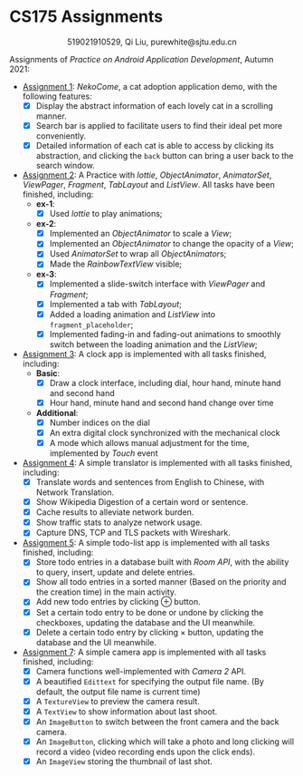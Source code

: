 # CS175 Assignments

<center>519021910529, Qi Liu, purewhite@sjtu.edu.cn</center>

Assignments of *Practice on Android Application Development*, Autumn 2021:

- [Assignment 1](https://github.com/Purewhite2019/cs175/tree/homework1): *NekoCome*, a cat adoption application demo, with the following features:
  - [x] Display the abstract information of each lovely cat in a scrolling manner.
  - [x] Search bar is applied to facilitate users to find their ideal pet more conveniently.
  - [x] Detailed information of each cat is able to access by clicking its abstraction, and clicking the `back` button can bring a user back to the search window.
- [Assignment 2](https://github.com/Purewhite2019/cs175/tree/homework2): A Practice with *lottie*, *ObjectAnimator*, *AnimatorSet*, *ViewPager*, *Fragment*, *TabLayout* and *ListView*. All tasks have been finished, including:
  - **ex-1**: 
    - [x] Used *lottie* to play animations;
  - **ex-2**:
    - [x] Implemented an *ObjectAnimator* to scale a *View*;
    - [x] Implemented an *ObjectAnimator* to change the opacity of a *View*;
    - [x] Used *AnimatorSet* to wrap all *ObjectAnimator*s;
    - [x] Made the *RainbowTextView* visible;
  - **ex-3**:
    - [x] Implemented a slide-switch interface with *ViewPager* and *Fragment*;
    - [x] Implemented a tab with *TabLayout*;
    - [x] Added a loading animation and *ListView* into `fragment_placeholder`;
    - [x] Implemented fading-in and fading-out animations to smoothly switch between the loading animation and the *ListView*;
- [Assignment 3](https://github.com/Purewhite2019/cs175/tree/homework3): A clock app is implemented with all tasks finished, including:
  - **Basic**:
    - [x] Draw a clock interface, including dial, hour hand, minute hand and second hand
    - [x] Hour hand, minute hand and second hand change over time
  - **Additional**:
    - [x] Number indices on the dial
    - [x] An extra digital clock synchronized with the mechanical clock
    - [x] A mode which allows manual adjustment for the time, implemented by *Touch* event
- [Assignment 4](https://github.com/Purewhite2019/cs175/tree/homework4): A simple translator is implemented with all tasks finished, including:
  - [x] Translate words and sentences from English to Chinese, with Network Translation.
  - [x] Show Wikipedia Digestion of a certain word or sentence.
  - [x] Cache results to alleviate network burden.
  - [x] Show traffic stats to analyze network usage.
  - [x] Capture DNS, TCP and TLS packets with Wireshark.
- [Assignment 5](https://github.com/Purewhite2019/cs175/tree/homework5): A simple todo-list app is implemented with all tasks finished, including:
  - [x] Store todo entries in a database built with *Room API*, with the ability to query, insert, update and delete entries.
  - [x] Show all todo entries in a sorted manner (Based on the priority and the creation time) in the main activity.
  - [x] Add new todo entries by clicking $\oplus$ button.
  - [x] Set a certain todo entry to be done or undone by clicking the checkboxes, updating the database and the UI meanwhile.
  - [x] Delete a certain todo entry by clicking $\times$ button, updating the database and the UI meanwhile.
- [Assignment 7](https://github.com/Purewhite2019/cs175/tree/homework7): A simple camera app is implemented with all tasks finished, including:
  - [x] Camera functions well-implemented with *Camera 2* API.
  - [x] A beautified `Edittext` for specifying the output file name. (By default, the output file name is current time)
  - [x] A `TextureView` to preview the camera result.
  - [x] A `TextView` to show information about last shoot.
  - [x] An `ImageButton` to switch between the front camera and the back camera.
  - [x] An `ImageButton`, clicking which will take a photo and long clicking will record a video (video recording ends upon the click ends).
  - [x] An `ImageView` storing the thumbnail of last shot.
